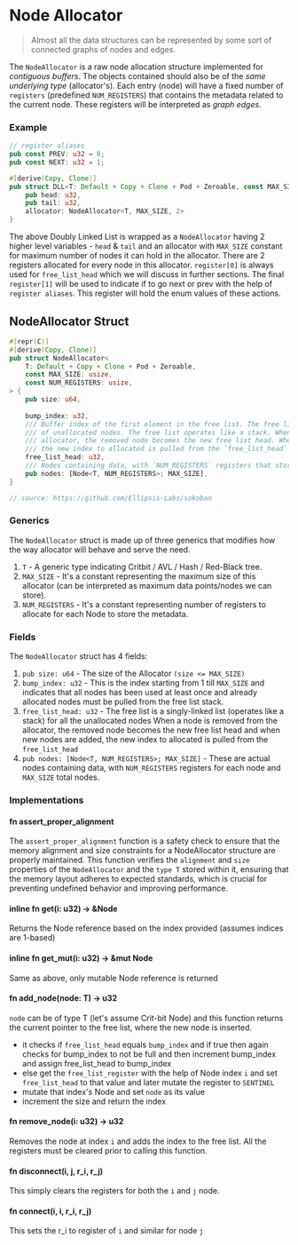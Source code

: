 # Node Allocator

> Almost all the data structures can be represented by some sort of connected graphs of nodes and edges.

The `NodeAllocator` is a raw node allocation structure implemented for _contiguous buffers_.
The objects contained should also be of the _same underlying type_ (allocator's). Each entry (node) will have a fixed
number of `registers` (predefined `NUM_REGISTERS`) that contains the metadata related to the current node. These registers
will be interpreted as _graph edges_.

### Example
```rust
// register aliases
pub const PREV: u32 = 0;
pub const NEXT: u32 = 1;

#[derive(Copy, Clone)]
pub struct DLL<T: Default + Copy + Clone + Pod + Zeroable, const MAX_SIZE: usize> {
    pub head: u32,
    pub tail: u32,
    allocator: NodeAllocator<T, MAX_SIZE, 2>
}
```

The above Doubly Linked List is wrapped as a `NodeAllocator` 
having 2 higher level variables - `head` & `tail` and an allocator
with `MAX_SIZE` constant for maximum number of nodes it can hold
in the allocator. There are 2 registers allocated for every node in this
allocator. `register[0]` is always used for `free_list_head` which we will 
discuss in further sections. The final `register[1]` will be used to indicate
if to go next or prev with the help of `register aliases`. This register will hold
the enum values of these actions.

## NodeAllocator Struct
```rust
#[repr(C)]
#[derive(Copy, Clone)]
pub struct NodeAllocator<
    T: Default + Copy + Clone + Pod + Zeroable,
    const MAX_SIZE: usize,
    const NUM_REGISTERS: usize,
> {
    pub size: u64,
    
    bump_index: u32,
    /// Buffer index of the first element in the free list. The free list is a singly-linked list
    /// of unallocated nodes. The free list operates like a stack. When a node is removed from the
    /// allocator, the removed node becomes the new free list head. When new nodes are added,
    /// the new index to allocated is pulled from the `free_list_head`
    free_list_head: u32,
    /// Nodes containing data, with `NUM_REGISTERS` registers that store arbitrary data  
    pub nodes: [Node<T, NUM_REGISTERS>; MAX_SIZE],
}

// source: https://github.com/Ellipsis-Labs/sokoban
```
### Generics
The `NodeAllocator` struct is made up of three generics that modifies
how the way allocator will behave and serve the need.
1. `T` - A generic type indicating Critbit / AVL / Hash / Red-Black tree.
2. `MAX_SIZE` - It's a constant representing the maximum size of this allocator 
(can be interpreted as maximum data points/nodes we can store).
3. `NUM_REGISTERS` - It's a constant representing number of registers to allocate
for each Node to store the metadata.

### Fields
The `NodeAllocator` struct has 4 fields:
1. `pub size: u64` - The size of the Allocator `(size <= MAX_SIZE)`
2. `bump_index: u32` - This is the index starting from 1 till `MAX_SIZE`
and indicates that all nodes has been used at least once and already allocated
nodes must be pulled from the free list stack.
3. `free_list_head: u32` - The free list is a singly-linked list (operates like a stack) for all the unallocated nodes
When a node is removed from the allocator, the removed node becomes the new free list head and when new nodes are added,
the new index to allocated is pulled from the `free_list_head`
4. `pub nodes: [Node<T, NUM_REGISTERS>; MAX_SIZE]` - These are actual nodes containing
data, with `NUM_REGISTERS` registers for each node and `MAX_SIZE` total nodes.

### Implementations

#### fn assert_proper_alignment
The `assert_proper_alignment` function is a safety check to ensure that the memory 
alignment and size constraints for a NodeAllocator structure are properly maintained. 
This function verifies the `alignment` and `size` properties of the `NodeAllocator` and the `type T` 
stored within it, ensuring that the memory layout adheres to expected standards, 
which is crucial for preventing undefined behavior and improving performance.

#### inline fn get(i: u32) -> &Node
Returns the Node reference based on the index provided (assumes indices are 1-based)

#### inline fn get_mut(i: u32) -> &mut Node
Same as above, only mutable Node reference is returned 

#### fn add_node(node: T) -> u32
`node` can be of type T (let's assume Crit-bit Node) and this function returns the
current pointer to the free list, where the new node is inserted.
- it checks if `free_list_head` equals `bump_index` and if true then again checks for
bump_index to not be full and then increment bump_index and assign free_list_head to bump_index
- else get the `free_list_register` with the help of Node index `i` and set `free_list_head` to that value
and later mutate the register to `SENTINEL`
- mutate that index's Node and set `node` as its value
- increment the size and return the index

#### fn remove_node(i: u32) -> u32
Removes the node at index `i` and adds the index to the free list. All the registers 
must be cleared prior to calling this function. 

#### fn disconnect(i, j, r_i, r_j)
This simply clears the registers for both the `i` and `j` node.

#### fn connect(i, i, r_i, r_j)
This sets the r_i to register of `i` and similar for node `j`

